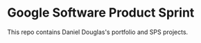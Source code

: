 # Google Software Product Sprint

This repo contains Daniel Douglas's portfolio and SPS projects.


